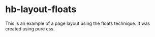 # hb-layout-floats
This is an example of a page layout using the floats technique. It was created using pure css.
